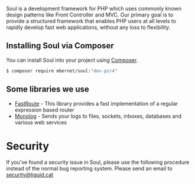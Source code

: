 Soul is a development framework for PHP which
uses commonly known design patterns like Front Controller and MVC.  Our primary goal is to provide a structured
framework that enables PHP users at all levels to rapidly develop fast web
applications, without any loss to flexibility.

## Installing Soul via Composer

You can install Soul into your project using
[Composer](https://getcomposer.org). 

``` bash
$ composer require mbernet/soul:"dev-psr4"
```

## Some libraries we use

* [FastRoute](https://github.com/nikic/FastRoute) - This library provides a fast implementation of a regular expression based router
* [Monolog](https://packagist.org/packages/monolog/monolog) - Sends your logs to files, sockets, inboxes, databases and various web services


# Security

If you’ve found a security issue in Soul, please use the following procedure instead of the normal bug reporting system. Please send an email to security@liquid.cat
